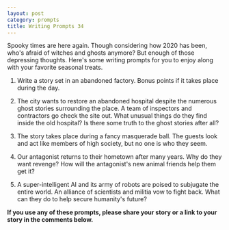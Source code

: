 ```yaml
---
layout: post
category: prompts
title: Writing Prompts 34
---
```


Spooky times are here again. Though considering how 2020 has been, who's afraid of witches and ghosts anymore? But enough of those depressing thoughts. Here's some writing prompts for you to enjoy along with your favorite seasonal treats.

<!--excerpts-->

1. Write a story set in an abandoned factory. Bonus points if it takes place during the day.

2. The city wants to restore an abandoned hospital despite the numerous ghost stories surrounding the place. A team of inspectors and contractors go check the site out. What unusual things do they find inside the old hospital? Is there some truth to the ghost stories after all?

3. The story takes place during a fancy masquerade ball. The guests look and act like members of high society, but no one is who they seem.

4. Our antagonist returns to their hometown after many years. Why do they want revenge? How will the antagonist's new animal friends help them get it?

5. A super-intelligent AI and its army of robots are poised to subjugate the entire world. An alliance of scientists and militia vow to fight back. What can they do to help secure humanity's future?

**If you use any of these prompts, please share your story or a link to your story in the comments below.**

